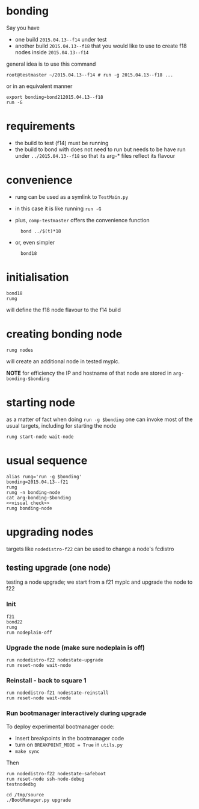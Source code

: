 # bonding

Say you have 

* one build `2015.04.13--f14` under test
* another build `2015.04.13--f18` that you would like to use to create f18 nodes inside 	`2015.04.13--f14`

general idea is to use this command

	root@testmaster ~/2015.04.13--f14 # run -g 2015.04.13--f18 ...
	
or in an equivalent manner

	export bonding=bond212015.04.13--f18
	run -G
	
# requirements

* the build to test (f14) must be running
* the build to bond with does not need to run but needs to be have run under `../2015.04.13--f18` so that its arg-* files reflect its flavour

# convenience

* rung can be used as a symlink to `TestMain.py`
* in this case it is like running `run -G`

* plus, `comp-testmaster` offers the convenience function
		
		bond ../$(t)*18
		
* or, even simpler

		bond18		

# initialisation

	bond18
	rung
    
will define the f18 node flavour to the f14 build
 
# creating bonding node

	rung nodes

will create an additional node in tested myplc. 

**NOTE** for efficiency the IP and hostname of that node are stored in `arg-bonding-$bonding`

# starting node

as a matter of fact when doing `run -g $bonding` one can invoke most of the usual targets, including for starting the node

	rung start-node wait-node
	
# usual sequence

	alias rung='run -g $bonding'
	bonding=2015.04.13--f21
	rung 
	rung -n bonding-node
	cat arg-bonding-$bonding
	<<visual check>>
	rung bonding-node


# upgrading nodes

targets like `nodedistro-f22` can be used to change a node's fcdistro


## testing upgrade (one node)

testing a node upgrade; we start from a f21 myplc and upgrade the node to f22

### Init

    f21
    bond22
    rung
    run nodeplain-off

### Upgrade the node (make sure nodeplain is off)
    
    run nodedistro-f22 nodestate-upgrade
    run reset-node wait-node
    
### Reinstall - back to square 1

	run nodedistro-f21 nodestate-reinstall
	run reset-node wait-node
    
### Run bootmanager interactively during upgrade
To deploy experimental bootmanager code:

* Insert breakpoints in the bootmanager code
* turn on `BREAKPOINT_MODE = True` in `utils.py`
* `make sync` 

Then 

    run nodedistro-f22 nodestate-safeboot 
    run reset-node ssh-node-debug
    testnodedbg
    
    cd /tmp/source
    ./BootManager.py upgrade
    
	
